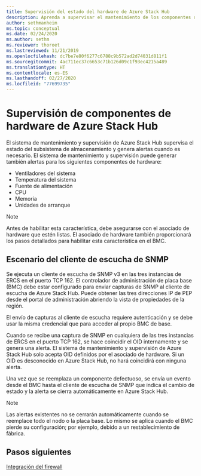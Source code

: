 ```yaml
---
title: Supervisión del estado del hardware de Azure Stack Hub
description: Aprenda a supervisar el mantenimiento de los componentes de hardware de Azure Stack Hub.
author: sethmanheim
ms.topic: conceptual
ms.date: 02/24/2020
ms.author: sethm
ms.reviewer: thoroet
ms.lastreviewed: 11/21/2019
ms.openlocfilehash: dc7be7e80f6277c6788c9b572ad2d74031d811f1
ms.sourcegitcommit: 4ac711ec37c6653c71b126d09c1f93ec4215a489
ms.translationtype: HT
ms.contentlocale: es-ES
ms.lasthandoff: 02/27/2020
ms.locfileid: "77699735"
---
```

# <a name="monitor-azure-stack-hub-hardware-components"></a>Supervisión de componentes de hardware de Azure Stack Hub

El sistema de mantenimiento y supervisión de Azure Stack Hub supervisa el estado del subsistema de almacenamiento y genera alertas cuando es necesario. El sistema de mantenimiento y supervisión puede generar también alertas para los siguientes componentes de hardware:

- Ventiladores del sistema
- Temperatura del sistema
- Fuente de alimentación
- CPU
- Memoria
- Unidades de arranque

> [!NOTE]
> Antes de habilitar esta característica, debe asegurarse con el asociado de hardware que estén listas. El asociado de hardware también proporcionará los pasos detallados para habilitar esta característica en el BMC.

## <a name="snmp-listener-scenario"></a>Escenario del cliente de escucha de SNMP

Se ejecuta un cliente de escucha de SNMP v3 en las tres instancias de ERCS en el puerto TCP 162. El controlador de administración de placa base (BMC) debe estar configurado para enviar capturas de SNMP al cliente de escucha de Azure Stack Hub. Puede obtener las tres direcciones IP de PEP desde el portal de administración abriendo la vista de propiedades de la región.

El envío de capturas al cliente de escucha requiere autenticación y se debe usar la misma credencial que para acceder al propio BMC de base.

Cuando se recibe una captura de SNMP en cualquiera de las tres instancias de ERCS en el puerto TCP 162, se hace coincidir el OID internamente y se genera una alerta. El sistema de mantenimiento y supervisión de Azure Stack Hub solo acepta OID definidos por el asociado de hardware. Si un OID es desconocido en Azure Stack Hub, no hará coincidirá con ninguna alerta.

Una vez que se reemplaza un componente defectuoso, se envía un evento desde el BMC hasta el cliente de escucha de SNMP que indica el cambio de estado y la alerta se cierra automáticamente en Azure Stack Hub.

> [!NOTE]
> Las alertas existentes no se cerrarán automáticamente cuando se reemplace todo el nodo o la placa base. Lo mismo se aplica cuando el BMC pierde su configuración; por ejemplo, debido a un restablecimiento de fábrica.

## <a name="next-steps"></a>Pasos siguientes

[Integración del firewall](azure-stack-firewall.md)
